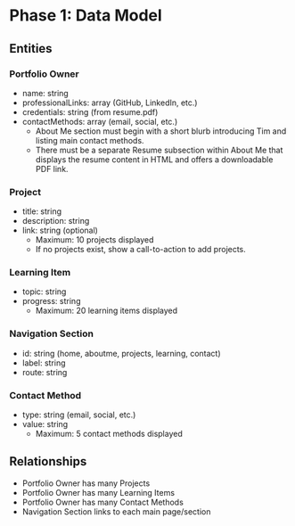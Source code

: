 # Phase 1: Data Model

## Entities

### Portfolio Owner
- name: string
- professionalLinks: array (GitHub, LinkedIn, etc.)
- credentials: string (from resume.pdf)
- contactMethods: array (email, social, etc.)
  - About Me section must begin with a short blurb introducing Tim and listing main contact methods.
  - There must be a separate Resume subsection within About Me that displays the resume content in HTML and offers a downloadable PDF link.

### Project
- title: string
- description: string
- link: string (optional)
  - Maximum: 10 projects displayed
  - If no projects exist, show a call-to-action to add projects.

### Learning Item
- topic: string
- progress: string
  - Maximum: 20 learning items displayed

### Navigation Section
- id: string (home, aboutme, projects, learning, contact)
- label: string
- route: string

### Contact Method
- type: string (email, social, etc.)
- value: string
  - Maximum: 5 contact methods displayed

## Relationships
- Portfolio Owner has many Projects
- Portfolio Owner has many Learning Items
- Portfolio Owner has many Contact Methods
- Navigation Section links to each main page/section
